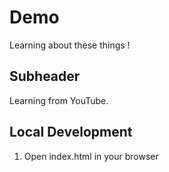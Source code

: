 # Demo
Learning about these things !

## Subheader

Learning from YouTube.


## Local Development
1. Open index.html in your browser
